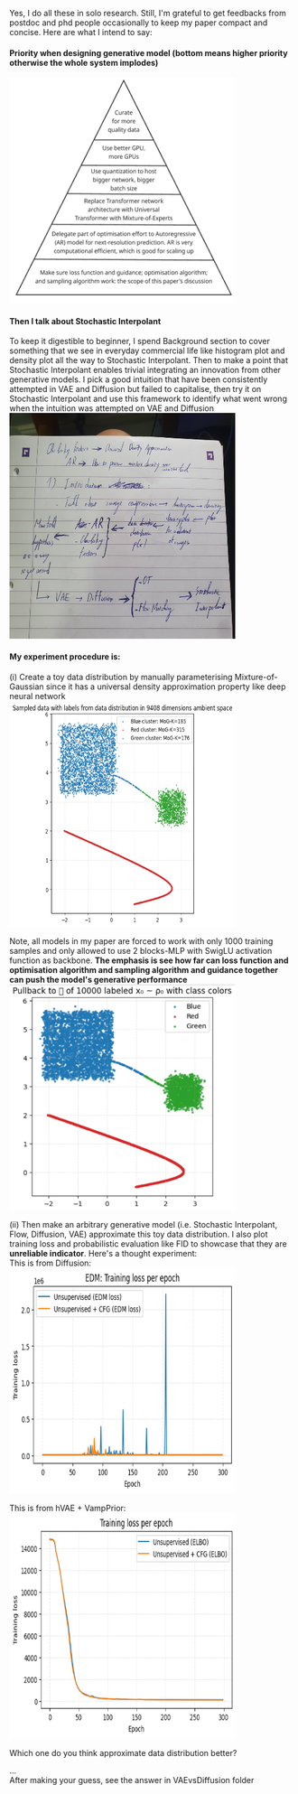 Yes, I do all these in solo research. Still, I'm grateful to get feedbacks from postdoc and phd people occasionally to keep my paper compact and concise. Here are what I intend to say:

#### Priority when designing generative model (bottom means higher priority otherwise the whole system implodes)
<img src="https://github.com/nam-drun/sneak_peek_on_my_current_paper/blob/main/generative-model-design-priority.png" width="400" height="400">


#### Then I talk about Stochastic Interpolant
To keep it digestible to beginner, I spend Background section to cover something that we see in everyday commercial life like histogram plot and density plot all the way to Stochastic Interpolant. Then to make a point that Stochastic Interpolant enables trivial integrating an innovation from other generative models. I pick a good intuition that have been consistently attempted in VAE and Diffusion but failed to capitalise, then try it on Stochastic Interpolant and use this framework to identify what went wrong when the intuition was attempted on VAE and Diffusion<br>
<img src="https://github.com/nam-drun/sneak_peek_on_my_current_paper/blob/main/20251018_094648.jpg" width="400" height="400">


#### My experiment procedure is:
(i) Create a toy data distribution by manually parameterising Mixture-of-Gaussian since it has a universal density approximation property like deep neural network <br>
<img src="https://github.com/nam-drun/sneak_peek_on_my_current_paper/blob/main/toy-DataDistribution_unsup-guidance.png" width="400" height="400">

Note, all models in my paper are forced to work with only 1000 training samples and only allowed to use 2 blocks-MLP with SwigLU activation function as backbone. **The emphasis is see how far can loss function and optimisation algorithm and sampling algorithm and guidance together can push the model's generative performance** <br>
<img src="https://github.com/nam-drun/sneak_peek_on_my_current_paper/blob/main/what%20model%20sees%20with%20training%20samples.png" width="400" height="400">

(ii) Then make an arbitrary generative model (i.e. Stochastic Interpolant, Flow, Diffusion, VAE) approximate this toy data distribution. I also plot training loss and probabilistic evaluation like FID to showcase that they are **unreliable indicator**. Here's a thought experiment: <br>
This is from Diffusion: <br>
<img src="https://github.com/nam-drun/sneak_peek_on_my_current_paper/blob/main/denoisingMatchingLoss_for_2trainings.png" width="400" height="400">

This is from hVAE + VampPrior: <br>
<img src="https://github.com/nam-drun/sneak_peek_on_my_current_paper/blob/main/elboLoss_for_2_trainings.png" width="400" height="400">

Which one do you think approximate data distribution better? <br>

...<br>
After making your guess, see the answer in VAEvsDiffusion folder
